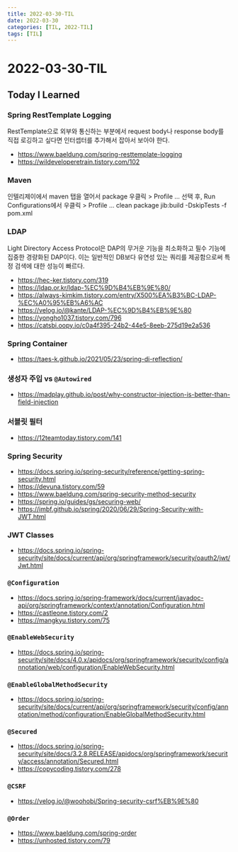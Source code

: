 ```yaml
---
title: 2022-03-30-TIL
date: 2022-03-30
categories: [TIL, 2022-TIL]
tags: [TIL]
---
```


# 2022-03-30-TIL

## Today I Learned

### Spring RestTemplate Logging

RestTemplate으로 외부와 통신하는 부분에서 request body나 response body를 직접 로깅하고 싶다면 인터셉터를 추가해서 잡아서 보아야 한다.

- https://www.baeldung.com/spring-resttemplate-logging
- https://wildeveloperetrain.tistory.com/102

### Maven

인텔리제이에서 maven 탭을 열어서 package 우클릭 > Profile ... 선택 후, Run Configurations에서 우클릭 > Profile ...
clean package jib:build -DskipTests -f pom.xml

### LDAP

Light Directory Access Protocol은 DAP의 무거운 기능을 최소화하고 필수 기능에 집중한 경량화된 DAP이다. 이는 일반적인 DB보다 유연성 있는 쿼리를 제공함으로써 특정 검색에 대한 성능이 빠르다.

- https://hec-ker.tistory.com/319
- https://ldap.or.kr/ldap-%EC%9D%B4%EB%9E%80/
- https://always-kimkim.tistory.com/entry/X500%EA%B3%BC-LDAP-%EC%A0%95%EB%A6%AC
- https://velog.io/@kante/LDAP-%EC%9D%B4%EB%9E%80
- https://yongho1037.tistory.com/796
- https://catsbi.oopy.io/c0a4f395-24b2-44e5-8eeb-275d19e2a536

### Spring Container

- https://taes-k.github.io/2021/05/23/spring-di-reflection/

### 생성자 주입 vs `@Autowired`

- https://madplay.github.io/post/why-constructor-injection-is-better-than-field-injection

### 서블릿 필터

- https://12teamtoday.tistory.com/141

### Spring Security

- https://docs.spring.io/spring-security/reference/getting-spring-security.html
- https://devuna.tistory.com/59
- https://www.baeldung.com/spring-security-method-security
- https://spring.io/guides/gs/securing-web/
- https://imbf.github.io/spring/2020/06/29/Spring-Security-with-JWT.html

### JWT Classes

- https://docs.spring.io/spring-security/site/docs/current/api/org/springframework/security/oauth2/jwt/Jwt.html

### `@Configuration`

- https://docs.spring.io/spring-framework/docs/current/javadoc-api/org/springframework/context/annotation/Configuration.html
- https://castleone.tistory.com/2
- https://mangkyu.tistory.com/75

### `@EnableWebSecurity`

- https://docs.spring.io/spring-security/site/docs/4.0.x/apidocs/org/springframework/security/config/annotation/web/configuration/EnableWebSecurity.html

### `@EnableGlobalMethodSecurity`

- https://docs.spring.io/spring-security/site/docs/current/api/org/springframework/security/config/annotation/method/configuration/EnableGlobalMethodSecurity.html

### `@Secured`

- https://docs.spring.io/spring-security/site/docs/3.2.8.RELEASE/apidocs/org/springframework/security/access/annotation/Secured.html
- https://copycoding.tistory.com/278

### `@CSRF`

- https://velog.io/@woohobi/Spring-security-csrf%EB%9E%80

### `@Order`

- https://www.baeldung.com/spring-order
- https://unhosted.tistory.com/79
